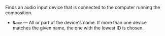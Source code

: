 Finds an audio input device that is connected to the computer running the composition.

   - `Name` — All or part of the device's name. If more than one device matches the given name, the one with the lowest ID is chosen.
